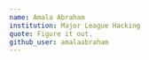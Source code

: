 ```yaml
---
name: Amala Abraham
institution: Major League Hacking
quote: Figure it out.
github_user: amalaabraham
---
```

